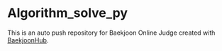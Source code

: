 # Algorithm_solve_py
This is an auto push repository for Baekjoon Online Judge created with [BaekjoonHub](https://github.com/BaekjoonHub/BaekjoonHub).
